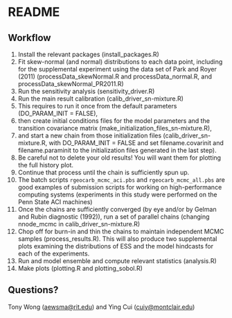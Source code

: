 # README

## Workflow

1. Install the relevant packages (install_packages.R)
1. Fit skew-normal (and normal) distributions to each data point, including for the supplemental experiment using the data set of Park and Royer (2011) (processData_skewNormal.R and processData_normal.R, and processData_skewNormal_PR2011.R)
1. Run the sensitivity analysis (sensitivity_driver.R)
1. Run the main result calibration (calib_driver_sn-mixture.R)
  1. This requires to run it once from the default parameters (DO_PARAM_INIT = FALSE),
  1. then create initial conditions files for the model parameters and the transition covariance matrix (make_initialization_files_sn-mixture.R),
  1. and start a new chain from those initialization files (calib_driver_sn-mixture.R, with DO_PARAM_INIT = FALSE and set filename.covarinit and filename.paraminit to the initialization files generated in the last step).
  1. Be careful not to delete your old results! You will want them for plotting the full history plot.
  1. Continue that process until the chain is sufficiently spun up.
  1. The batch scripts `rgeocarb_mcmc_aci.pbs` and `rgeocarb_mcmc_all.pbs` are good examples of submission scripts for working on high-performance computing systems (experiments in this study were performed on the Penn State ACI machines)
  1. Once the chains are sufficiently converged (by eye and/or by Gelman and Rubin diagnostic (1992)), run a set of parallel chains (changing nnode_mcmc in calib_driver_sn-mixture.R)
1. Chop off for burn-in and thin the chains to maintain independent MCMC samples (process_results.R). This will also produce two supplemental plots examining the distributions of ESS and the model hindcasts for each of the experiments.
1. Run and model ensemble and compute relevant statistics (analysis.R)
1. Make plots (plotting.R and plotting_sobol.R)

## Questions?

Tony Wong (aewsma@rit.edu) and Ying Cui (cuiy@montclair.edu)
